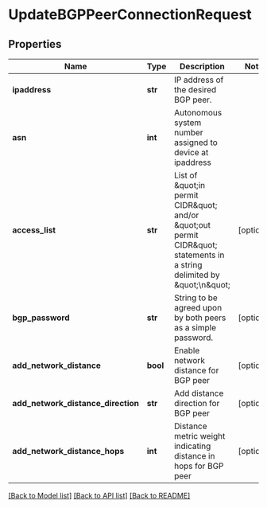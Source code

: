 # UpdateBGPPeerConnectionRequest

## Properties
Name | Type | Description | Notes
------------ | ------------- | ------------- | -------------
**ipaddress** | **str** | IP address of the desired BGP peer. | 
**asn** | **int** | Autonomous system number assigned to device at ipaddress | 
**access_list** | **str** | List of \&quot;in permit CIDR\&quot; and/or \&quot;out permit CIDR\&quot; statements in a string delimited by \&quot;\\n\&quot; | [optional] 
**bgp_password** | **str** | String to be agreed upon by both peers as a simple password. | [optional] 
**add_network_distance** | **bool** | Enable network distance for BGP peer | [optional] 
**add_network_distance_direction** | **str** | Add distance direction for BGP peer | [optional] 
**add_network_distance_hops** | **int** | Distance metric weight indicating distance in hops for BGP peer | [optional] 

[[Back to Model list]](../README.md#documentation-for-models) [[Back to API list]](../README.md#documentation-for-api-endpoints) [[Back to README]](../README.md)


